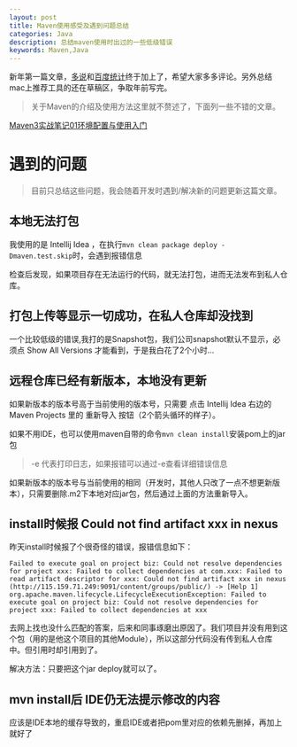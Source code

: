 ```yaml
---
layout: post
title: Maven使用感受及遇到问题总结
categories: Java
description: 总结maven使用时出过的一些低级错误
keywords: Maven,Java
---
```


新年第一篇文章，[多说](http://duoshuo.com/)和[百度统计](http://tongji.baidu.com/)终于加上了，希望大家多多评论。另外总结mac上推荐工具的还在草稿区，争取年前写完。

> 关于Maven的介绍及使用方法这里就不赘述了，下面列一些不错的文章。

[Maven3实战笔记01环境配置与使用入门](http://suhuanzheng7784877.iteye.com/blog/1066917)

# 遇到的问题

> 目前只总结这些问题，我会随着开发时遇到/解决新的问题更新这篇文章。

## 本地无法打包

我使用的是 Intellij Idea ，在执行`mvn clean package deploy -Dmaven.test.skip`时，会遇到报错信息

检查后发现，如果项目存在无法运行的代码，就无法打包，进而无法发布到私人仓库。

## 打包上传等显示一切成功，在私人仓库却没找到

一个比较低级的错误,我打的是Snapshot包，我们公司snapshot默认不显示，必须点 Show All Versions 才能看到，于是我白花了2个小时...

## 远程仓库已经有新版本，本地没有更新

如果新版本的版本号高于当前使用的版本号，只需要 点击 Intellij Idea 右边的Maven Projects 里的 重新导入 按钮（2个箭头循环的样子）。

如果不用IDE，也可以使用maven自带的命令`mvn clean install`安装pom上的jar包

> -e 代表打印日志，如果报错可以通过-e查看详细错误信息

如果新版本的版本号与当前使用的相同（开发时，其他人只改了一点不想更新版本），只需要删除.m2下本地对应jar包，然后通过上面的方法重新导入。

## install时候报 Could not find artifact xxx in nexus

昨天install时候报了个很奇怪的错误，报错信息如下：

```
Failed to execute goal on project biz: Could not resolve dependencies for project xxx: Failed to collect dependencies at com.xxx: Failed to read artifact descriptor for xxx: Could not find artifact xxx in nexus (http://115.159.71.249:9091/content/groups/public/) -> [Help 1]
org.apache.maven.lifecycle.LifecycleExecutionException: Failed to execute goal on project biz: Could not resolve dependencies for project xxx: Failed to collect dependencies at xxx

```

去网上找也没什么匹配的答案，后来和同事琢磨出原因了。我们项目并没有用到这个包（用的是他这个项目的其他Module），所以这部分代码没有传到私人仓库中。但引用时却引用到了。

解决方法：只要把这个jar deploy就可以了。

## mvn install后 IDE仍无法提示修改的内容

应该是IDE本地的缓存导致的，重启IDE或者把pom里对应的依赖先删掉，再加上就好了
